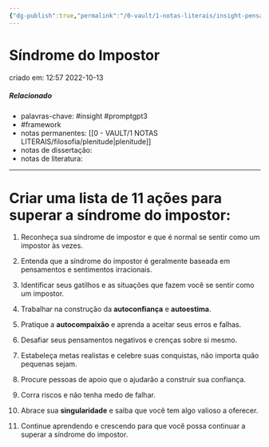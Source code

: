 ```yaml
---
{"dg-publish":true,"permalink":"/0-vault/1-notas-literais/insight-pensamento-e-meditacao/sindrome-do-impostor/","tags":["insight","promptgpt3","framework"],"dgHomeLink":true,"dgShowLocalGraph":true,"dgShowFileTree":true,"dgEnableSearch":true,"noteIcon":""}
---
```


# Síndrome do Impostor
criado em: 12:57 2022-10-13

##### Relacionado
- palavras-chave: #insight #promptgpt3 
- #framework 
- notas permanentes: [[0 - VAULT/1 NOTAS LITERAIS/filosofia/plenitude\|plenitude]] 
- notas de dissertação:
- notas de literatura: 

---
# Criar uma lista de 11 ações para superar a síndrome do impostor:

1. Reconheça sua síndrome de impostor e que é normal se sentir como um impostor às vezes.

2. Entenda que a síndrome do impostor é geralmente baseada em pensamentos e sentimentos irracionais.

3. Identificar seus gatilhos e as situações que fazem você se sentir como um impostor.

4. Trabalhar na construção da **autoconfiança** e **autoestima**.

5. Pratique a **autocompaixão** e aprenda a aceitar seus erros e falhas.

6. Desafiar seus pensamentos negativos e crenças sobre si mesmo.

7. Estabeleça metas realistas e celebre suas conquistas, não importa quão pequenas sejam.

8. Procure pessoas de apoio que o ajudarão a construir sua confiança.

9. Corra riscos e não tenha medo de falhar.

10. Abrace sua **singularidade** e saiba que você tem algo valioso a oferecer.

11. Continue aprendendo e crescendo para que você possa continuar a superar a síndrome do impostor.
